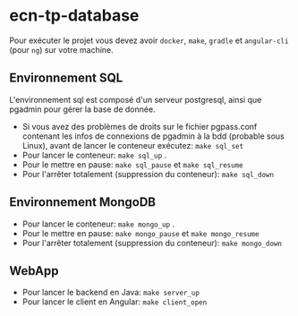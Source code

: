 # ecn-tp-database

Pour exécuter le projet vous devez avoir `docker`, `make`, `gradle` et `angular-cli` (pour `ng`) sur votre machine.

## Environnement SQL

L'environnement sql est composé d'un serveur postgresql, ainsi que pgadmin pour gérer la base de donnée.

- Si vous avez des problèmes de droits sur le fichier pgpass.conf contenant les infos de connexions de pgadmin à la bdd (probable sous Linux), avant de lancer le conteneur exécutez: `make sql_set`
- Pour lancer le conteneur: `make sql_up` .
- Pour le mettre en pause: `make sql_pause` et `make sql_resume`
- Pour l'arrêter totalement (suppression du conteneur): `make sql_down`

## Environnement MongoDB

- Pour lancer le conteneur: `make mongo_up` .
- Pour le mettre en pause: `make mongo_pause` et `make mongo_resume`
- Pour l'arrêter totalement (suppression du conteneur): `make mongo_down`

## WebApp

- Pour lancer le backend en Java: `make server_up`
- Pour lancer le client en Angular: `make client_open`
